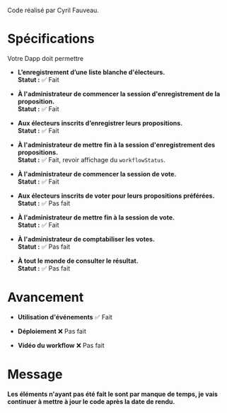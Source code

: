 Code réalisé par Cyril Fauveau.

# Spécifications

Votre Dapp doit permettre

- **L’enregistrement d’une liste blanche d'électeurs.**  
  **Statut :** ✅ Fait  

- **À l'administrateur de commencer la session d'enregistrement de la proposition.**  
  **Statut :** ✅ Fait  

- **Aux électeurs inscrits d’enregistrer leurs propositions.**  
  **Statut :** ✅ Fait  

- **À l'administrateur de mettre fin à la session d'enregistrement des propositions.**  
  **Statut :** ✅ Fait, revoir affichage du `workflowStatus`.  

- **À l'administrateur de commencer la session de vote.**  
  **Statut :** ✅ Fait  

- **Aux électeurs inscrits de voter pour leurs propositions préférées.**  
  **Statut :** ✅ Pas fait  

- **À l'administrateur de mettre fin à la session de vote.**  
  **Statut :** ✅ Fait  

- **À l'administrateur de comptabiliser les votes.**  
  **Statut :** ✅ Pas fait  

- **À tout le monde de consulter le résultat.**  
  **Statut :** ✅ Pas fait

# Avancement

- **Utilisation d'événements**
  ✅ Fait  

- **Déploiement**
  ❌ Pas fait

- **Vidéo du workflow**
  ❌ Pas fait

# Message

**Les éléments n'ayant pas été fait le sont par manque de temps, je vais continuer à mettre à jour le code après la date de rendu.**
